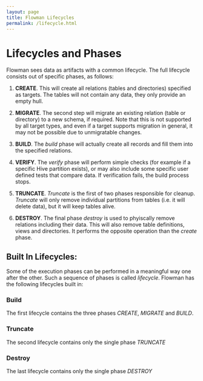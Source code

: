 ```yaml
---
layout: page
title: Flowman Lifecycles
permalink: /lifecycle.html
---
```

# Lifecycles and Phases

Flowman sees data as artifacts with a common lifecycle. The full lifecycle consists out of specific phases, as follows:

1. **CREATE**.
This will create all relations (tables and directories) specified as targets. The tables will not contain any data,
they only provide an empty hull.

2. **MIGRATE**.
The second step will migrate an existing relation (table or directory) to a new schema, if required. Note that this
is not supported by all target types, and even if a target supports migration in general, it may not be possible due
to unmigratable changes.

3. **BUILD**.
The *build* phase will actually create all records and fill them into the specified relations.

4. **VERIFY**.
The *verify* phase will perform simple checks (for example if a specific Hive partition exists), or may also include
some specific user defined tests that compare data. If verification fails, the build process stops.

5. **TRUNCATE**.
*Truncate* is the first of two phases responsible for cleanup. *Truncate* will only remove individual partitions from
tables (i.e. it will delete data), but it will keep tables alive.

6. **DESTROY**.
The final phase *destroy* is used to phyiscally remove relations including their data. This will also remove table
definitions, views and directories. It performs the opposite operation than the *create* phase.


## Built In Lifecycles:

Some of the execution phases can be performed in a meaningful way one after the other. Such a sequence of phases is
called *lifecycle*. Flowman has the following lifecycles built in:

### Build

The first lifecycle contains the three phases *CREATE*, *MIGRATE* and *BUILD*.

### Truncate

The second lifecycle contains only the single phase *TRUNCATE*

### Destroy

The last lifecycle contains only the single phase *DESTROY*
